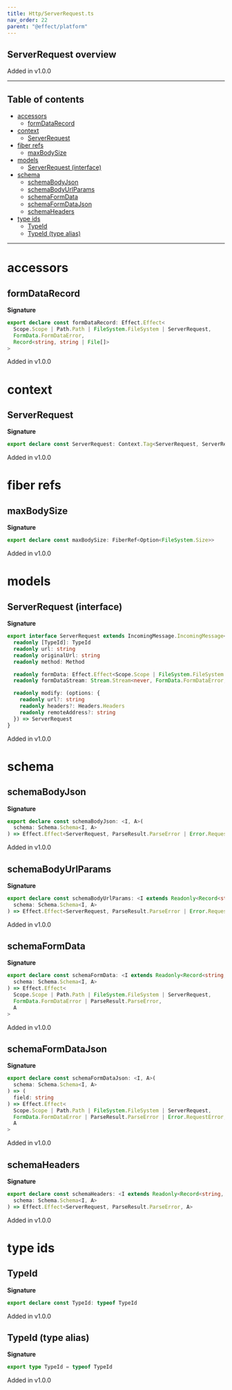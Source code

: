 ```yaml
---
title: Http/ServerRequest.ts
nav_order: 22
parent: "@effect/platform"
---
```


## ServerRequest overview

Added in v1.0.0

---

<h2 class="text-delta">Table of contents</h2>

- [accessors](#accessors)
  - [formDataRecord](#formdatarecord)
- [context](#context)
  - [ServerRequest](#serverrequest)
- [fiber refs](#fiber-refs)
  - [maxBodySize](#maxbodysize)
- [models](#models)
  - [ServerRequest (interface)](#serverrequest-interface)
- [schema](#schema)
  - [schemaBodyJson](#schemabodyjson)
  - [schemaBodyUrlParams](#schemabodyurlparams)
  - [schemaFormData](#schemaformdata)
  - [schemaFormDataJson](#schemaformdatajson)
  - [schemaHeaders](#schemaheaders)
- [type ids](#type-ids)
  - [TypeId](#typeid)
  - [TypeId (type alias)](#typeid-type-alias)

---

# accessors

## formDataRecord

**Signature**

```ts
export declare const formDataRecord: Effect.Effect<
  Scope.Scope | Path.Path | FileSystem.FileSystem | ServerRequest,
  FormData.FormDataError,
  Record<string, string | File[]>
>
```

Added in v1.0.0

# context

## ServerRequest

**Signature**

```ts
export declare const ServerRequest: Context.Tag<ServerRequest, ServerRequest>
```

Added in v1.0.0

# fiber refs

## maxBodySize

**Signature**

```ts
export declare const maxBodySize: FiberRef<Option<FileSystem.Size>>
```

Added in v1.0.0

# models

## ServerRequest (interface)

**Signature**

```ts
export interface ServerRequest extends IncomingMessage.IncomingMessage<Error.RequestError> {
  readonly [TypeId]: TypeId
  readonly url: string
  readonly originalUrl: string
  readonly method: Method

  readonly formData: Effect.Effect<Scope.Scope | FileSystem.FileSystem | Path.Path, FormData.FormDataError, FormData>
  readonly formDataStream: Stream.Stream<never, FormData.FormDataError, FormData.Part>

  readonly modify: (options: {
    readonly url?: string
    readonly headers?: Headers.Headers
    readonly remoteAddress?: string
  }) => ServerRequest
}
```

Added in v1.0.0

# schema

## schemaBodyJson

**Signature**

```ts
export declare const schemaBodyJson: <I, A>(
  schema: Schema.Schema<I, A>
) => Effect.Effect<ServerRequest, ParseResult.ParseError | Error.RequestError, A>
```

Added in v1.0.0

## schemaBodyUrlParams

**Signature**

```ts
export declare const schemaBodyUrlParams: <I extends Readonly<Record<string, string>>, A>(
  schema: Schema.Schema<I, A>
) => Effect.Effect<ServerRequest, ParseResult.ParseError | Error.RequestError, A>
```

Added in v1.0.0

## schemaFormData

**Signature**

```ts
export declare const schemaFormData: <I extends Readonly<Record<string, string | readonly File[]>>, A>(
  schema: Schema.Schema<I, A>
) => Effect.Effect<
  Scope.Scope | Path.Path | FileSystem.FileSystem | ServerRequest,
  FormData.FormDataError | ParseResult.ParseError,
  A
>
```

Added in v1.0.0

## schemaFormDataJson

**Signature**

```ts
export declare const schemaFormDataJson: <I, A>(
  schema: Schema.Schema<I, A>
) => (
  field: string
) => Effect.Effect<
  Scope.Scope | Path.Path | FileSystem.FileSystem | ServerRequest,
  FormData.FormDataError | ParseResult.ParseError | Error.RequestError,
  A
>
```

Added in v1.0.0

## schemaHeaders

**Signature**

```ts
export declare const schemaHeaders: <I extends Readonly<Record<string, string>>, A>(
  schema: Schema.Schema<I, A>
) => Effect.Effect<ServerRequest, ParseResult.ParseError, A>
```

Added in v1.0.0

# type ids

## TypeId

**Signature**

```ts
export declare const TypeId: typeof TypeId
```

Added in v1.0.0

## TypeId (type alias)

**Signature**

```ts
export type TypeId = typeof TypeId
```

Added in v1.0.0
